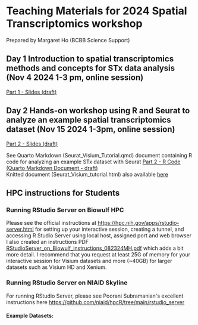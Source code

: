 # Teaching Materials for 2024 Spatial Transcriptomics workshop
Prepared by Margaret Ho (BCBB Science Support)

## Day 1 Introduction to spatial transcriptomics methods and concepts for STx data analysis (Nov 4 2024 1-3 pm, online session)
[Part 1 - Slides (draft) ](https://github.com/user-attachments/files/17415223/STworkshop_2024draft_101024.pdf)

## Day 2 Hands-on workshop using R and Seurat to analyze an example spatial transcriptomics dataset (Nov 15 2024 1-3pm, online session)

[Part 2 - Slides (draft) ](https://github.com/user-attachments/files/17415203/STworkshop_part2_.2024draft_101524.pdf)  

See Quarto Markdown (Seurat_Visium_Tutorial.qmd) document containing R code for analyzing an example STx dataset with Seurat
[Part 2 - R Code (Quarto Markdown Document - draft)](https://github.com/margaretc-ho/BCBB_STx_workshop_2024/blob/babcca31b9506e6cc79dfed7bddb581033074f0e/Seurat_Visium_tutorial.qmd)  
Knitted document (Seurat_Visium_tutorial.html) also available [here](https://github.com/margaretc-ho/BCBB_STx_workshop_2024/blob/babcca31b9506e6cc79dfed7bddb581033074f0e/Seurat_Visium_tutorial.html)


## HPC instructions for Students

### Running RStudio Server on Biowulf HPC
Please see the official instructions at https://hpc.nih.gov/apps/rstudio-server.html for setting up your interactive session, creating a tunnel, and accessing R Studio Server using local host, assigned port and web browser
I also created an instructions PDF [RStudioServer_on_Biowulf_instructions_082324MH.pdf](https://github.com/user-attachments/files/17080127/RStudioServer_on_Biowulf_instructions_082324MH.pdf)
which adds a bit more detail. I recommend that you request at least 25G of memory for your interactive session for Visium datasets and more (~40GB) for larger datasets such as Visium HD and Xenium.

### Running RStudio Server on NIAID Skyline
For running RStudio Server, please see Poorani Subramanian's excellent instructions here https://github.com/niaid/hpcR/tree/main/rstudio_server

#### Example Datasets:
